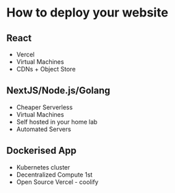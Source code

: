# How to deploy your website

## React

- Vercel
- Virtual Machines
- CDNs + Object Store

## NextJS/Node.js/Golang

- Cheaper Serverless
- Virtual Machines
- Self hosted in your home lab
- Automated Servers

## Dockerised App

- Kubernetes cluster
- Decentralized Compute 1st
- Open Source Vercel - coolify
